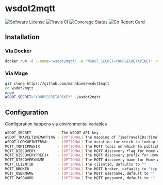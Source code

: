 # wsdot2mqtt

[![Software
License](https://img.shields.io/badge/License-MIT-orange.svg?style=flat-square)](https://github.com/mannkind/wsdot2mqtt/blob/master/LICENSE.md)
[![Travis CI](https://img.shields.io/travis/mannkind/wsdot2mqtt/master.svg?style=flat-square)](https://travis-ci.org/mannkind/wsdot2mqtt)
[![Coverage Status](https://img.shields.io/codecov/c/github/mannkind/wsdot2mqtt/master.svg)](http://codecov.io/github/mannkind/wsdot2mqtt?branch=master)
[![Go Report Card](https://goreportcard.com/badge/github.com/mannkind/wsdot2mqtt)](https://goreportcard.com/report/github.com/mannkind/wsdot2mqtt)

## Installation

### Via Docker

```bash
docker run -d --name="wsdot2mqtt" -e "WSDOT_SECRET=YOURSECRETAPIKEY" -v /etc/localtime:/etc/localtime:ro mannkind/wsdot2mqtt
```

### Via Mage

```bash
git clone https://github.com/mannkind/wsdot2mqtt
cd wsdot2mqtt
mage
WSDOT_SECRET="YOURSECRETAPIKEY" ./wsdot2mqtt
```

## Configuration

Configuration happens via environmental variables

```bash
WSDOT_SECRET            - The WSDOT API key
WSDOT_TRAVELTIMEMAPPING - [OPTIONAL] The mapping of TimeTravelIDs:TimeTravelNames, defaults to "132:seattle2everett,31:seattle2renton"
WSDOT_LOOKUPINTERVAL    - [OPTIONAL] The duration for which to lookup travel times, defaults to "3m"
MQTT_TOPICPREFIX        - [OPTIONAL] The MQTT topic on which to publish the collection lookup results, defaults to "home/wsdot"
MQTT_DISCOVERY          - [OPTIONAL] The MQTT discovery flag for Home Assistant, defaults to false
MQTT_DISCOVERYPREFIX    - [OPTIONAL] The MQTT discovery prefix for Home Assistant, defaults to "homeassistant"
MQTT_DISCOVERYNAME      - [OPTIONAL] The MQTT discovery name for Home Assistant, defaults to "wsdot"
MQTT_CLIENTID           - [OPTIONAL] The clientId, defaults to ""
MQTT_BROKER             - [OPTIONAL] The MQTT broker, defaults to "tcp://mosquitto.org:1883"
MQTT_USERNAME           - [OPTIONAL] The MQTT username, default to ""
MQTT_PASSWORD           - [OPTIONAL] The MQTT password, default to ""
```
